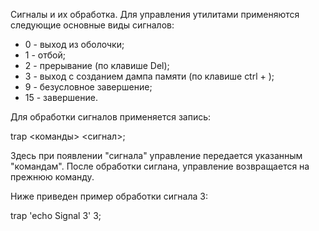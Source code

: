 Сигналы и их обработка.
Для управления утилитами применяются следующие основные виды сигналов:
* 0 - выход из оболочки;
* 1 - отбой;
* 2 - прерывание (по клавише Del);
* 3 - выход с созданием дампа памяти (по клавише ctrl + \);
* 9 - безусловное завершение;
* 15 - завершение.

Для обработки сигналов применяется запись:

  trap <команды> <сигнал>;

Здесь при появлении "сигнала" управление передается указанным "командам". После обработки сиглана, управление возвращается на прежнюю команду.

Ниже приведен пример обработки сигнала 3:

  trap 'echo Signal 3' 3;
